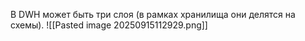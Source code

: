 В DWH может быть три слоя (в рамках хранилища они делятся на схемы).
![[Pasted image 20250915112929.png]]
